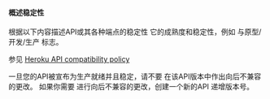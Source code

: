 #### 概述稳定性

根据以下内容描述API或其各种端点的稳定性
它的成熟度和稳定性，例如 与原型/开发/生产
标志。

参见 [Heroku API compatibility policy](https://devcenter.heroku.com/articles/api-compatibility-policy)

一旦您的API被宣布为生产就绪并且稳定，请不要
在该API版本中作出向后不兼容的更改。 如果你需要
进行向后不兼容的更改，创建一个新的API
递增版本号。
